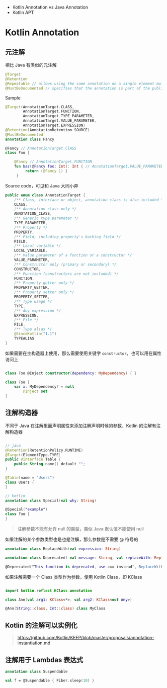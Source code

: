 - Kotlin Annotation vs Java Annotation
- Kotlin APT

# Kotlin Annotation

## 元注解

相比 Java 有类似的元注解

```kotlin
@Target
@Retention
@Repeatable // allows using the same annotation on a single element multiple times
@MustBeDocumented // specifies that the annotation is part of the public API and should be included in the class or method signature shown in the generated API documentation
```

Sample

```kotlin
@Target(AnnotationTarget.CLASS, 
		AnnotationTarget.FUNCTION, 
		AnnotationTarget.TYPE_PARAMETER, 
		AnnotationTarget.VALUE_PARAMETER, 
		AnnotationTarget.EXPRESSION) 
@Retention(AnnotationRetention.SOURCE) 
@MustBeDocumented 
annotation class Fancy

@Fancy // AnnotationTarget.ClASS
class Foo {

	@Fancy // AnnotationTarget.FUNCTION
	fun baz(@Fancy foo: Int): Int { // AnnotationTarget.VALUE_PARAMETER
		 return (@Fancy 1) } 
	 }
```

Source code，可见和 Java 大同小异

```Kotlin
public enum class AnnotationTarget {  
    /** Class, interface or object, annotation class is also included */  
    CLASS,  
    /** Annotation class only */  
    ANNOTATION_CLASS,  
    /** Generic type parameter */  
    TYPE_PARAMETER,  
    /** Property */  
    PROPERTY,  
    /** Field, including property's backing field */  
    FIELD,  
    /** Local variable */  
    LOCAL_VARIABLE,  
    /** Value parameter of a function or a constructor */  
    VALUE_PARAMETER,  
    /** Constructor only (primary or secondary) */  
    CONSTRUCTOR,  
    /** Function (constructors are not included) */  
    FUNCTION,  
    /** Property getter only */  
    PROPERTY_GETTER,  
    /** Property setter only */  
    PROPERTY_SETTER,  
    /** Type usage */  
    TYPE,  
    /** Any expression */  
    EXPRESSION,  
    /** File */  
    FILE,  
    /** Type alias */  
    @SinceKotlin("1.1")  
    TYPEALIAS  
}
```

如果需要在主构造器上使用，那么需要使用关键字 `constructor`，也可以用在属性访问上

```Kotlin

class Foo @Inject constructor(dependency: MyDependency) { }

class Foo { 
	var x: MyDependency? = null 
		@Inject set 
}
```


## 注解构造器

不同于 Java 在注解里面声明属性来添加注解声明时候的参数，Kotlin 的注解有注解构造器
```Kotlin

// java
@Retention(RetentionPolicy.RUNTIME)
@Target(ElementType.TYPE)
public @interface Table {
    public String name() default "";
}

@Table(name = "Users")
class Users {
}

// kotlin
annotation class Special(val why: String)

@Special("example") 
class Foo {
}

```

> 注解参数不能有允许 null 的类型，类似 Java 默认值不能使用 null

如果注解的某个参数类型也是也是注解，那么参数是不需要 @ 符号的

```Kotlin
annotation class ReplaceWith(val expression: String) 

annotation class Deprecated( val message: String, val replaceWith: ReplaceWith = ReplaceWith("")) 

@Deprecated("This function is deprecated, use === instead", ReplaceWith("this === other"))
```

如果注解需要一个 Class 类型作为参数，使用 Kotlin Class，即 KClass

```Kotlin

import kotlin.reflect.KClass annotation 

class Ann(val arg1: KClass<*>, val arg2: KClass<out Any>) 

@Ann(String::class, Int::class) class MyClass

```

## Kotlin 的注解可以实例化

>https://github.com/Kotlin/KEEP/blob/master/proposals/annotation-instantiation.md

## 注解用于 Lambdas 表达式

```kotlin
annotation class Suspendable

val f = @Suspendable { Fiber.sleep(10) }
```



